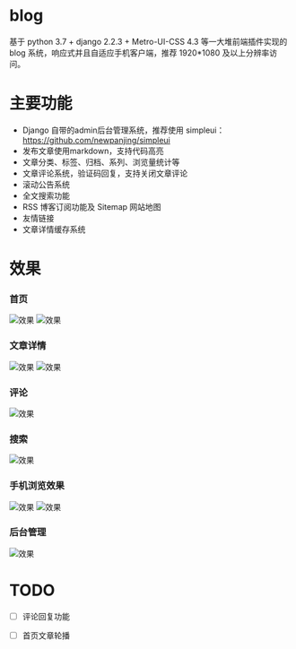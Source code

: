 # blog
基于 python 3.7 + django 2.2.3 + Metro-UI-CSS 4.3 等一大堆前端插件实现的 blog 系统，响应式并且自适应手机客户端，推荐 1920*1080 及以上分辨率访问。

# 主要功能
- Django 自带的admin后台管理系统，推荐使用 simpleui：https://github.com/newpanjing/simpleui
- 发布文章使用markdown，支持代码高亮
- 文章分类、标签、归档、系列、浏览量统计等
- 文章评论系统，验证码回复，支持关闭文章评论
- 滚动公告系统
- 全文搜索功能
- RSS 博客订阅功能及 Sitemap 网站地图
- 友情链接
- 文章详情缓存系统

# 效果
### 首页
![效果](https://github.com/leffss/blog/blob/master/uploads/1.png?raw=true)
![效果](https://github.com/leffss/blog/blob/master/uploads/2.png?raw=true)

### 文章详情
![效果](https://github.com/leffss/blog/blob/master/uploads/3.png?raw=true)
![效果](https://github.com/leffss/blog/blob/master/uploads/4.png?raw=true)

### 评论
![效果](https://github.com/leffss/blog/blob/master/uploads/5.png?raw=true)

### 搜索
![效果](https://github.com/leffss/blog/blob/master/uploads/6.png?raw=true)

### 手机浏览效果
![效果](https://github.com/leffss/blog/blob/master/uploads/7.png?raw=true)
![效果](https://github.com/leffss/blog/blob/master/uploads/8.png?raw=true)

### 后台管理
![效果](https://github.com/leffss/blog/blob/master/uploads/9.png?raw=true)


# TODO
- [ ] 评论回复功能
- [ ] 首页文章轮播


